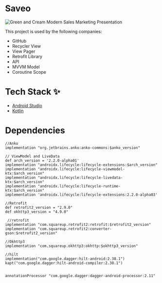 # Saveo


![Green and Cream Modern Sales Marketing Presentation](https://user-images.githubusercontent.com/86509887/148633940-a226b64f-840e-485b-b0ae-3ecb59385249.jpg)



This project is used by the following companies:

* GitHub
* Recycler View
* View Pager
* Retrofit Library
* API
* MVVM Model 
* Coroutine Scope

# Tech Stack ✨

* [Android Studio](https://developer.android.com/studio)
* [Kotlin](https://kotlinlang.org/)

# Dependencies

    //Anko
    implementation "org.jetbrains.anko:anko-commons:$anko_version"

    // ViewModel and LiveData
    def arch_version = '2.2.0-alpha01'
    implementation "androidx.lifecycle:lifecycle-extensions:$arch_version"
    implementation "androidx.lifecycle:lifecycle-viewmodel-ktx:$arch_version"
    implementation "androidx.lifecycle:lifecycle-livedata-ktx:$arch_version"
    implementation "androidx.lifecycle:lifecycle-runtime-ktx:$arch_version"
    implementation 'androidx.lifecycle:lifecycle-extensions:2.2.0-alpha03'

    //Retrofit
    def retrofit2_version = "2.9.0"
    def okhttp3_version = "4.9.0"
    
     //retrofit
    implementation "com.squareup.retrofit2:retrofit:$retrofit2_version"
    implementation "com.squareup.retrofit2:converter-gson:$retrofit2_version"

    //Okhttp3
    implementation "com.squareup.okhttp3:okhttp:$okhttp3_version"

    //hilt
    implementation("com.google.dagger:hilt-android:2.38.1")
    kapt("com.google.dagger:hilt-android-compiler:2.38.1")


    annotationProcessor "com.google.dagger:dagger-android-processor:2.11"
